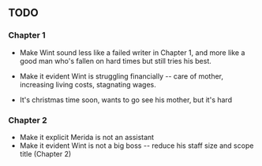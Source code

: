## TODO

### Chapter 1

- Make Wint sound less like a failed writer in Chapter 1, and more like a good man who's fallen on hard times but still tries his best.

- Make it evident Wint is struggling financially -- care of mother, increasing living costs, stagnating wages.
- It's christmas time soon, wants to go see his mother, but it's hard

### Chapter 2

- Make it explicit Merida is not an assistant
- Make it evident Wint is not a big boss -- reduce his staff size and scope title (Chapter 2)
